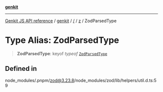 [**genkit**](../../../README.md)

***

[Genkit JS API reference](../../../../README.md) / [genkit](../../../README.md) / [/](../../../README.md) / [z](../README.md) / ZodParsedType

# Type Alias: ZodParsedType

> **ZodParsedType**: keyof *typeof* [`ZodParsedType`](../variables/ZodParsedType.md)

## Defined in

node\_modules/.pnpm/zod@3.23.8/node\_modules/zod/lib/helpers/util.d.ts:59
